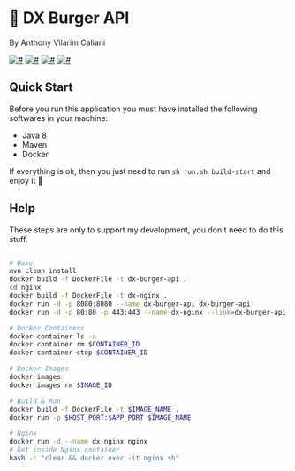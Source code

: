 # 🍔 DX Burger API
By Anthony Vilarim Caliani

[![#](https://img.shields.io/badge/licence-MIT-blue.svg)](#) [![#](https://img.shields.io/badge/java-1.8-red.svg)](#) [![#](https://img.shields.io/badge/spring--boot-2.1.3.RELEASE-green.svg)](#) [![#](https://img.shields.io/badge/maven-3.6.0-blue.svg)](#) 

## Quick Start
Before you run this application you must have installed the following softwares in your machine:
 - Java 8
 - Maven
 - Docker

If everything is ok, then you just need to run `sh run.sh build-start` and enjoy it 🙂

## Help

These steps are only to support my development, you don't need to do this stuff.

```sh

# Base
mvn clean install
docker build -f DockerFile -t dx-burger-api .
cd nginx
docker build -f DockerFile -t dx-nginx .
docker run -d -p 8080:8080 --name dx-burger-api dx-burger-api
docker run -d -p 80:80 -p 443:443 --name dx-nginx --link=dx-burger-api dx-nginx

# Docker Containers
docker container ls -a
docker container rm $CONTAINER_ID
docker container stop $CONTAINER_ID

# Docker Images
docker images
docker images rm $IMAGE_ID

# Build & Run
docker build -f DockerFile -t $IMAGE_NAME .
docker run -p $HOST_PORT:$APP_PORT $IMAGE_NAME

# Nginx
docker run -d --name dx-nginx nginx
# Get inside Nginx container
bash -c "clear && docker exec -it nginx sh"

```
